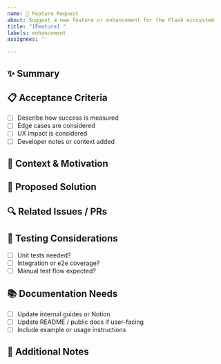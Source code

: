 ```yaml
---
name: 🚀 Feature Request
about: Suggest a new feature or enhancement for the Flash ecosystem
title: "[Feature] "
labels: enhancement
assignees: ''

---
```


## ✨ Summary

<!-- Describe the new feature or enhancement in a sentence or two -->

## 📋 Acceptance Criteria

- [ ] Describe how success is measured
- [ ] Edge cases are considered
- [ ] UX impact is considered
- [ ] Developer notes or context added

## 🧩 Context & Motivation

<!-- Why is this feature needed? What problem does it solve? -->

## 📐 Proposed Solution

<!-- Describe your proposed implementation or flow -->

## 🔍 Related Issues / PRs

<!-- Link to related issues, pull requests, or docs -->

## 🧪 Testing Considerations

- [ ] Unit tests needed?
- [ ] Integration or e2e coverage?
- [ ] Manual test flow expected?

## 📚 Documentation Needs

- [ ] Update internal guides or Notion
- [ ] Update README / public docs if user-facing
- [ ] Include example or usage instructions

## 🙋 Additional Notes

<!-- Anything else we should know or discuss? -->
